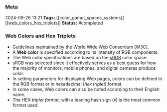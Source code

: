 ### Meta
2024-09-26 13:21
**Tags:** [[color_gamut_spaces_systems]] [[web_colors_hex_triplets]]
**Status:** #completed  

### Web Colors and Hex Triplets
- Guidelines maintained by the World Wide Web Consortium (W3C).
- A **Web color** is specified according to its intensity of RGB components.
- The Web color specifications are based on the [sRGB]([[color_space_sRGB]]) color space.
- sRGB was selected since it effectively serves as a best guess for how the majority of monitors, mobile phones, and digital cameras produce color.
- In setting parameters for displaying Web pages, colors can be defined in the RGB format or in hexadecimal (*hex triplet*) format.
- In some cases, Web colors can also be noted according to their English name.
- The *HEX triplet format*, with a leading hash sign (`#`) is the most common format used.